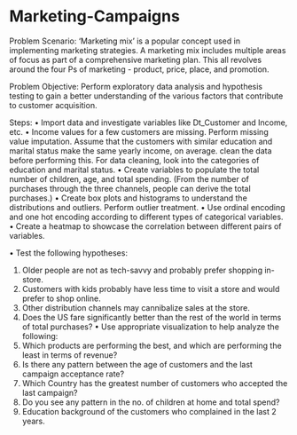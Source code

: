 # Marketing-Campaigns

Problem Scenario:
‘Marketing mix’ is a popular concept used in implementing marketing strategies. A marketing mix includes multiple areas of focus as part of a comprehensive marketing plan. This all revolves around the four Ps of marketing - product, price, place, and promotion.

Problem Objective:
Perform exploratory data analysis and hypothesis testing to gain a better understanding of the various factors that contribute to customer acquisition.

Steps:
•	Import data and investigate variables like Dt_Customer and Income, etc.
•	Income values for a few customers are missing.
Perform missing value imputation.
Assume that the customers with similar education and marital status make the same yearly income, on average.
clean the data before performing this. For data cleaning, look into the categories of education and marital status. 
•	Create variables to populate the total number of children, age, and total spending.
(From the number of purchases through the three channels, people can derive the total purchases.)
•	Create box plots and histograms to understand the distributions and outliers. Perform outlier treatment.
•	Use ordinal encoding and one hot encoding according to different types of categorical variables.
•	Create a heatmap to showcase the correlation between different pairs of variables.

•	Test the following hypotheses:
1.	Older people are not as tech-savvy and probably prefer shopping in-store.
2.	Customers with kids probably have less time to visit a store and would prefer to shop online.
3.	Other distribution channels may cannibalize sales at the store.
4.	Does the US fare significantly better than the rest of the world in terms of total purchases?
•	Use appropriate visualization to help analyze the following:
1.	Which products are performing the best, and which are performing the least in terms of revenue?
2.	Is there any pattern between the age of customers and the last campaign acceptance rate?
3.	Which Country has the greatest number of customers who accepted the last campaign?
4.	Do you see any pattern in the no. of children at home and total spend?
5.	Education background of the customers who complained in the last 2 years.

